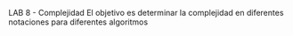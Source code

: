 LAB 8 - Complejidad
El objetivo es determinar la complejidad en diferentes notaciones para diferentes algoritmos
